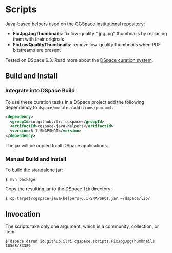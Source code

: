 # Scripts
Java-based helpers used on the [CGSpace](https://cgspace.cgiar.org) institutional repository:

- **FixJpgJpgThumbnails**: fix low-quality ".jpg.jpg" thumbnails by replacing them with their originals
- **FixLowQualityThumbnails**: remove low-quality thumbnails when PDF bitstreams are present

Tested on DSpace 6.3. Read more about the [DSpace curation system](https://wiki.lyrasis.org/display/DSDOC6x/Curation+System).

## Build and Install

### Integrate into DSpace Build
To use these curation tasks in a DSpace project add the following dependency to `dspace/modules/additions/pom.xml`:

```xml
<dependency>
  <groupId>io.github.ilri.cgspace</groupId>
  <artifactId>cgspace-java-helpers</artifactId>
  <version>6.1-SNAPSHOT</version>
</dependency>
```

The jar will be copied to all DSpace applications.

### Manual Build and Install
To build the standalone jar:

```console
$ mvn package
```

Copy the resulting jar to the DSpace `lib` directory:

```console
$ cp target/cgspace-java-helpers-6.1-SNAPSHOT.jar ~/dspace/lib/
```

## Invocation
The scripts take only one argument, which is a community, collection, or item:

```console
$ dspace dsrun io.github.ilri.cgspace.scripts.FixJpgJpgThumbnails 10568/83389
```
